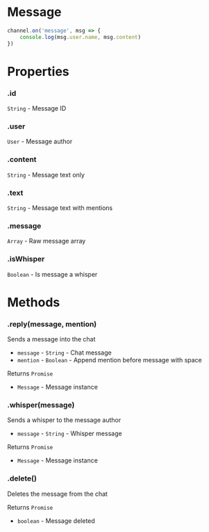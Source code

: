 # Message

```js
channel.on('message', msg => {
	console.log(msg.user.name, msg.content)
})
```

# Properties

### .id
`String` - Message ID

### .user
`User` - Message author

### .content
`String` - Message text only

### .text
`String` - Message text with mentions

### .message
`Array` - Raw message array

### .isWhisper
`Boolean` - Is message a whisper

# Methods

### .reply(message, mention)
Sends a message into the chat
- `message` - `String` - Chat message
- `mention` - `Boolean` - Append mention before message with space

Returns `Promise`
- `Message` - Message instance

### .whisper(message)
Sends a whisper to the message author
- `message` - `String` - Whisper message

Returns `Promise`
- `Message` - Message instance

### .delete()
Deletes the message from the chat

Returns `Promise`
- `boolean` - Message deleted

